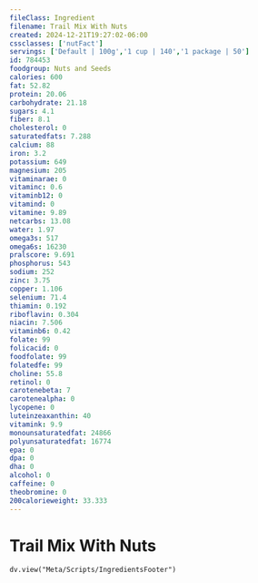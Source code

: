 ```yaml
---
fileClass: Ingredient
filename: Trail Mix With Nuts
created: 2024-12-21T19:27:02-06:00
cssclasses: ['nutFact']
servings: ['Default | 100g','1 cup | 140','1 package | 50']
id: 784453
foodgroup: Nuts and Seeds
calories: 600
fat: 52.82
protein: 20.06
carbohydrate: 21.18
sugars: 4.1
fiber: 8.1
cholesterol: 0
saturatedfats: 7.288
calcium: 88
iron: 3.2
potassium: 649
magnesium: 205
vitaminarae: 0
vitaminc: 0.6
vitaminb12: 0
vitamind: 0
vitamine: 9.89
netcarbs: 13.08
water: 1.97
omega3s: 517
omega6s: 16230
pralscore: 9.691
phosphorus: 543
sodium: 252
zinc: 3.75
copper: 1.106
selenium: 71.4
thiamin: 0.192
riboflavin: 0.304
niacin: 7.506
vitaminb6: 0.42
folate: 99
folicacid: 0
foodfolate: 99
folatedfe: 99
choline: 55.8
retinol: 0
carotenebeta: 7
carotenealpha: 0
lycopene: 0
luteinzeaxanthin: 40
vitamink: 9.9
monounsaturatedfat: 24866
polyunsaturatedfat: 16774
epa: 0
dpa: 0
dha: 0
alcohol: 0
caffeine: 0
theobromine: 0
200calorieweight: 33.333
---
```


# Trail Mix With Nuts

```dataviewjs
dv.view("Meta/Scripts/IngredientsFooter")
```
